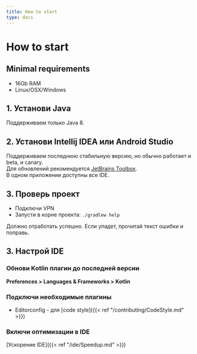 ```yaml
---
title: How to start
type: docs
---
```


# How to start

## Minimal requirements

- 16Gb RAM
- Linux/OSX/Windows

## 1. Установи Java

Поддерживаем только Java 8.

## 2. Установи Intellij IDEA или Android Studio

Поддерживаем последнюю стабильную версию, но обычно работает и beta, и canary.\
Для обновлений рекомендуется [JetBrains Toolbox](https://www.jetbrains.com/toolbox/).\
В одном приложении доступны все IDE.

## 3. Проверь проект

- Подключи VPN
- Запусти в корне проекта: `./gradlew help`     

Должно отработать успешно. Если упадет, прочитай текст ошибки и поправь.

## 3. Настрой IDE

### Обнови Kotlin плагин до последней версии

**Preferences > Languages & Frameworks > Kotlin**

### Подключи необходимые плагины

- Editorconfig - для [code style]({{< ref "/contributing/CodeStyle.md" >}})

### Включи оптимизации в IDE

[Ускорение IDE]({{< ref "/ide/Speedup.md" >}})
